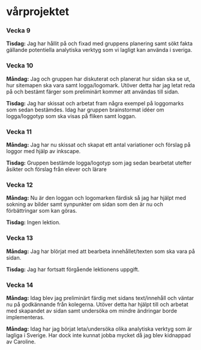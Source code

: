 # vårprojektet

### Vecka 9

**Tisdag:** Jag har hållit på och fixad med gruppens planering samt sökt fakta gällande potentiella analytiska verktyg som vi lagligt kan använda i sveriga.

### Vecka 10

**Måndag:** Jag och gruppen har diskuterat och planerat hur sidan ska se ut, hur sitemapen ska vara samt logga/logomark. Utöver detta har jag letat reda på och bestämt färger som preliminärt kommer att användas till sidan.

**Tisdag:** Jag har skissat och arbetat fram några exempel på loggomarks som sedan bestämdes. Idag har gruppen brainstormat idéer om logga/loggotyp som ska visas på fliken samt loggan.

### Vecka 11

**Måndag:** Jag har nu skissat och skapat ett antal variationer och förslag på loggor med hjälp av inkscape.

**Tisdag:** Gruppen bestämde logga/logotyp som jag sedan bearbetat utefter åsikter och förslag från elever och lärare

### Vecka 12

**Måndag:** Nu är den loggan och logomarken färdisk så jag har hjälpt med sokning av bilder samt synpunkter om sidan som den är nu och förbättringar som kan göras.

**Tisdag:** Ingen lektion.

### Vecka 13

**Måndag:** Jag har blörjat med att bearbeta innehållet/texten som ska vara på sidan.

**Tisdag:** Jag har fortsatt förgående lektionens uppgift.


### Vecka 14

**Måndag:** Idag blev jag preliminärt färdig met sidans text/innehåll och väntar nu på godkännande från kolegerna. Utöver detta har hjälpt till och arbetat med skapandet av sidan samt undersöka om mindre ändringar borde implementeras.

**Måndag:** Idag har jag börjat leta/undersöka olika analytiska verktyg som är lagliga i Sverige. Har dock inte kunnat jobba mycket då jag blev kidnappad av Caroline.
